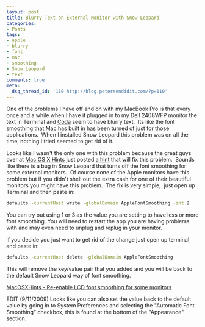 ```yaml
---
layout: post
title: Blurry Text on External Monitor with Snow Leopard
categories:
- Posts
tags:
- apple
- blurry
- font
- mac
- smoothing
- Snow Leopard
- text
comments: true
meta:
  dsq_thread_id: '110 http://blog.petersendidit.com/?p=110'
---
```

One of the problems I have off and on with my MacBook Pro is that every once and a while when I have it plugged in to my Dell 2408WFP monitor the text in Terminal and [Coda](http://www.panic.com/coda/) seem to have blurry text.  Its like the font smoothing that Mac has built in has been turned of just for those applications.  When I installed Snow Leopard this problem was on all the time, nothing I tried seemed to get rid of it.

Looks like I wasn't the only one with this problem because the great guys over at [Mac OS X Hints](http://www.macosxhints.com/) just posted [a hint](http://www.macosxhints.com/article.php?story=20090828224632809) that will fix this problem.  Sounds like there is a bug in Snow Leopard that turns off the font smoothing for some external monitors.  Of course none of the Apple monitors have this problem but if you didn't shell out the extra cash for one of their beautiful monitors you might have this problem.  The fix is very simple,  just open up Terminal and then paste in:

```bash
defaults -currentHost write -globalDomain AppleFontSmoothing -int 2
```

You can try out using 1 or 3 as the value you are setting to have less or more font smoothing. You will need to restart the app you are having problems with and may even need to unplug and replug in your monitor.

if you decide you just want to get rid of the change just open up terminal and paste in:

```bash
defaults -currentHost delete -globalDomain AppleFontSmoothing
```

This will remove the key/value pair that you added and you will be back to the default Snow Leopard way of font smoothing.

[MacOSXHints - Re-enable LCD font smoothing for some monitors](http://www.macosxhints.com/article.php?story=20090828224632809)

EDIT (9/11/2009)
Looks like you can also set the value back to the default value by going in to System Preferences and selecting the "Automatic Font Smoothing" checkbox, this is found at the bottom of the "Appearance" section.
